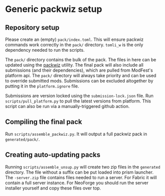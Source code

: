 # Generic packwiz setup

## Repository setup
Please create an (empty) `pack/index.toml`.
This will ensure packwiz commands work correctly in the `pack/` directory. `tomli_w` is the only dependency needed to run the scripts.

The `pack/` directory contains the bulk of the pack. The files in here can be updated using the [packwiz](https://github.com/packwiz/packwiz) utility. The final pack will also include all submissions (and their dependencies), which are pulled from ModFest's platform api. The `pack/` directory will always take priority and can be used to override submitted mods. Submissions can be excluded altogether by putting it in the `platform.ignore` file.

Submissions are version locked using the `submission-lock.json` file. Run `scripts/pull_platform.py` to pull the latest versions from platform. This script can also be run via a manually-triggered github action.

## Compiling the final pack
Run `scripts/assemble_packwiz.py`. It will output a full packwiz pack in `generated/pack/`.

## Creating auto-updating packs
Running `scripts/assemble_unsup.py` will create two zip files in the `generated` directory.
The file without a suffix can be put loaded into prism launcher.
The `-server.zip` file contains files needed to run a server. For Fabric it will contain a full server instance. For NeoForge you should run the server installer yourself and copy these files over top.